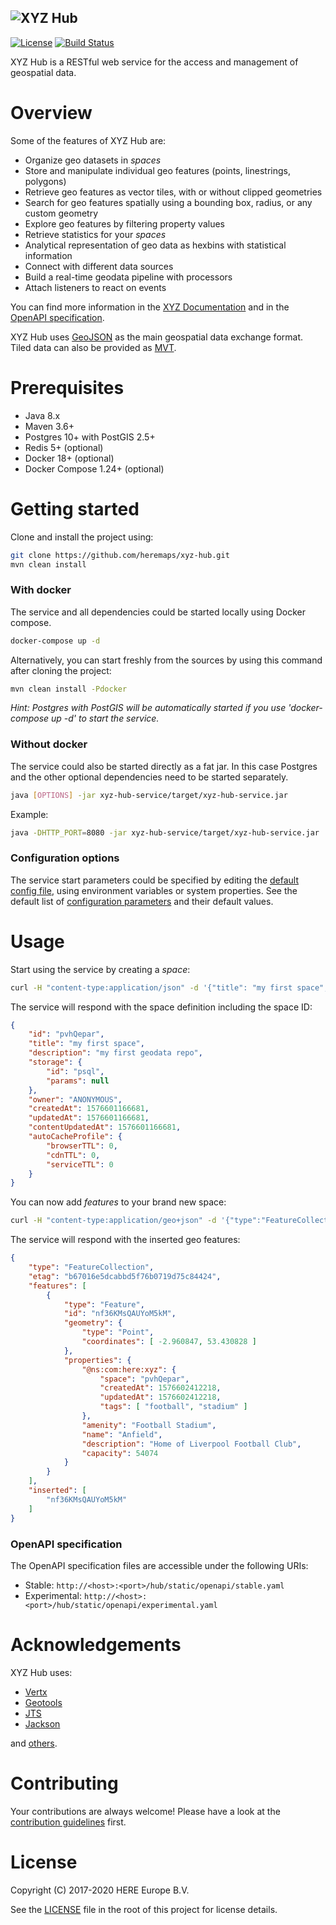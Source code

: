 ![XYZ Hub](xyz.svg)
---

[![License](https://img.shields.io/badge/License-Apache%202.0-blue.svg)](https://opensource.org/licenses/Apache-2.0)
[![Build Status](https://travis-ci.com/heremaps/xyz-hub.svg?branch=master)](https://travis-ci.com/heremaps/xyz-hub)

XYZ Hub is a RESTful web service for the access and management of geospatial data.

# Overview
Some of the features of XYZ Hub are:
* Organize geo datasets in _spaces_
* Store and manipulate individual geo features (points, linestrings, polygons)
* Retrieve geo features as vector tiles, with or without clipped geometries
* Search for geo features spatially using a bounding box, radius, or any custom geometry
* Explore geo features by filtering property values
* Retrieve statistics for your _spaces_
* Analytical representation of geo data as hexbins with statistical information
* Connect with different data sources
* Build a real-time geodata pipeline with processors
* Attach listeners to react on events

You can find more information in the [XYZ Documentation](https://www.here.xyz/api) and in the [OpenAPI specification](https://xyz.api.here.com/hub/static/redoc/index.html).

XYZ Hub uses [GeoJSON](https://tools.ietf.org/html/rfc79460) as the main geospatial data exchange format. Tiled data can also be provided as [MVT](https://github.com/mapbox/vector-tile-spec/blob/master/2.1/README.md).

# Prerequisites

 * Java 8.x
 * Maven 3.6+
 * Postgres 10+ with PostGIS 2.5+
 * Redis 5+ (optional)
 * Docker 18+ (optional)
 * Docker Compose 1.24+ (optional)

# Getting started
Clone and install the project using:

```bash
git clone https://github.com/heremaps/xyz-hub.git
mvn clean install
```

### With docker

The service and all dependencies could be started locally using Docker compose.
```bash
docker-compose up -d
```

Alternatively, you can start freshly from the sources by using this command after cloning the project:
```bash
mvn clean install -Pdocker
```

*Hint: Postgres with PostGIS will be automatically started if you use 'docker-compose up -d' to start the service.*

### Without docker

The service could also be started directly as a fat jar. In this case Postgres and the other optional dependencies need to be started separately.

```bash
java [OPTIONS] -jar xyz-hub-service/target/xyz-hub-service.jar
```

Example:

```bash
java -DHTTP_PORT=8080 -jar xyz-hub-service/target/xyz-hub-service.jar
```

### Configuration options
The service start parameters could be specified by editing the [default config file](./xyz-hub-service/src/main/resources/config.json), using environment variables or system properties. See the default list of  [configuration parameters](https://github.com/heremaps/xyz-hub/wiki/Configuration-parameters) and their default values.

# Usage

Start using the service by creating a _space_:

```bash
curl -H "content-type:application/json" -d '{"title": "my first space", "description": "my first geodata repo"}' http://localhost:8080/hub/spaces
```

The service will respond with the space definition including the space ID:

```json
{
    "id": "pvhQepar",
    "title": "my first space",
    "description": "my first geodata repo",
    "storage": {
        "id": "psql",
        "params": null
    },
    "owner": "ANONYMOUS",
    "createdAt": 1576601166681,
    "updatedAt": 1576601166681,
    "contentUpdatedAt": 1576601166681,
    "autoCacheProfile": {
        "browserTTL": 0,
        "cdnTTL": 0,
        "serviceTTL": 0
    }
}
```

You can now add _features_ to your brand new space:
```bash
curl -H "content-type:application/geo+json" -d '{"type":"FeatureCollection","features":[{"type":"Feature","geometry":{"type":"Point","coordinates":[-2.960847,53.430828]},"properties":{"name":"Anfield","@ns:com:here:xyz":{"tags":["football","stadium"]},"amenity":"Football Stadium","capacity":54074,"description":"Home of Liverpool Football Club"}}]}' http://localhost:8080/hub/spaces/pvhQepar/features
```

The service will respond with the inserted geo features:
```json
{
    "type": "FeatureCollection",
    "etag": "b67016e5dcabbd5f76b0719d75c84424",
    "features": [
        {
            "type": "Feature",
            "id": "nf36KMsQAUYoM5kM",
            "geometry": {
                "type": "Point",
                "coordinates": [ -2.960847, 53.430828 ]
            },
            "properties": {
                "@ns:com:here:xyz": {
                    "space": "pvhQepar",
                    "createdAt": 1576602412218,
                    "updatedAt": 1576602412218,
                    "tags": [ "football", "stadium" ]
                },
                "amenity": "Football Stadium",
                "name": "Anfield",
                "description": "Home of Liverpool Football Club",
                "capacity": 54074
            }
        }
    ],
    "inserted": [
        "nf36KMsQAUYoM5kM"
    ]
}
```

### OpenAPI specification

The OpenAPI specification files are accessible under the following URIs:
* Stable: `http://<host>:<port>/hub/static/openapi/stable.yaml`
* Experimental: `http://<host>:<port>/hub/static/openapi/experimental.yaml`

# Acknowledgements

XYZ Hub uses:

* [Vertx](http://vertx.io/)
* [Geotools](https://github.com/geotools/geotools)
* [JTS](https://github.com/locationtech/jts)
* [Jackson](https://github.com/FasterXML/jackson)

and [others](./pom.xml#L177-L479).

# Contributing

Your contributions are always welcome! Please have a look at the [contribution guidelines](CONTRIBUTING.md) first.

# License


Copyright (C) 2017-2020 HERE Europe B.V.

See the [LICENSE](./LICENSE) file in the root of this project for license details.
